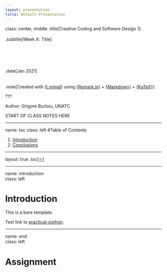 ```yaml
---
layout: presentation
title: Default Presentation
---
```


class: center, middle
.title[Creative Coding and Software Design 1]
<br/><br/>
.subtitle[Week X: Title]
<br/><br/><br/><br/><br/><br/>
.date[Jan 2021] 
<br/><br/><br/>
.note[Created with [{Liminal}](https://github.com/jonathanlilly/liminal) using [{Remark.js}](http://remarkjs.com/) + [{Markdown}](https://github.com/adam-p/markdown-here/wiki/Markdown-Cheatsheet) +  [{KaTeX}](https://katex.org)]

???

Author: Grigore Burloiu, UNATC

START OF CLASS NOTES HERE
    
---
name: toc
class: left
#Table of Contents        
      
1. [Introduction](#introduction)
1. [Conclusions](#end)

        
<!-- Comment out the next slide if you don't want the Table of Contents link -->         
---
layout: true  .toc[[&#10023;](#toc)]
        
---
name: introduction  
class: left
#  Introduction

This is a bare template.

Test link to [practical-python](../practical-python).

---

name: end       
class: left
#  Assignment